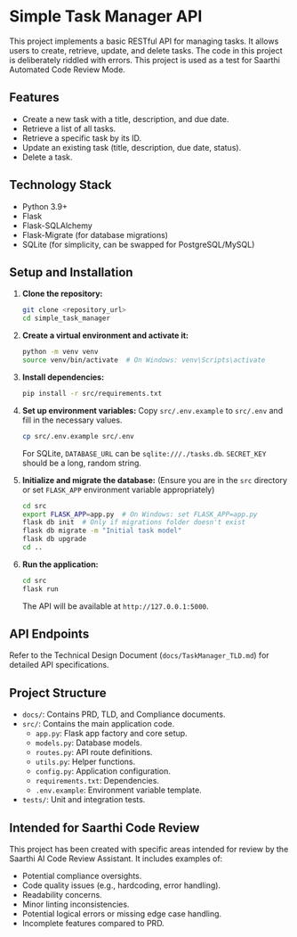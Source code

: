# Simple Task Manager API

This project implements a basic RESTful API for managing tasks. It allows users to create, retrieve, update, and delete tasks. The code in this project is deliberately riddled with errors. This project is used as a test for Saarthi Automated Code Review Mode.

## Features
- Create a new task with a title, description, and due date.
- Retrieve a list of all tasks.
- Retrieve a specific task by its ID.
- Update an existing task (title, description, due date, status).
- Delete a task.

## Technology Stack
- Python 3.9+
- Flask
- Flask-SQLAlchemy
- Flask-Migrate (for database migrations)
- SQLite (for simplicity, can be swapped for PostgreSQL/MySQL)

## Setup and Installation

1.  **Clone the repository:**
    ```bash
    git clone <repository_url>
    cd simple_task_manager
    ```

2.  **Create a virtual environment and activate it:**
    ```bash
    python -m venv venv
    source venv/bin/activate  # On Windows: venv\Scripts\activate
    ```

3.  **Install dependencies:**
    ```bash
    pip install -r src/requirements.txt
    ```

4.  **Set up environment variables:**
    Copy `src/.env.example` to `src/.env` and fill in the necessary values.
    ```bash
    cp src/.env.example src/.env
    ```
    For SQLite, `DATABASE_URL` can be `sqlite:///./tasks.db`.
    `SECRET_KEY` should be a long, random string.

5.  **Initialize and migrate the database:**
    (Ensure you are in the `src` directory or set `FLASK_APP` environment variable appropriately)
    ```bash
    cd src
    export FLASK_APP=app.py  # On Windows: set FLASK_APP=app.py
    flask db init  # Only if migrations folder doesn't exist
    flask db migrate -m "Initial task model"
    flask db upgrade
    cd ..
    ```

6.  **Run the application:**
    ```bash
    cd src
    flask run
    ```
    The API will be available at `http://127.0.0.1:5000`.

## API Endpoints

Refer to the Technical Design Document (`docs/TaskManager_TLD.md`) for detailed API specifications.

## Project Structure
- `docs/`: Contains PRD, TLD, and Compliance documents.
- `src/`: Contains the main application code.
  - `app.py`: Flask app factory and core setup.
  - `models.py`: Database models.
  - `routes.py`: API route definitions.
  - `utils.py`: Helper functions.
  - `config.py`: Application configuration.
  - `requirements.txt`: Dependencies.
  - `.env.example`: Environment variable template.
- `tests/`: Unit and integration tests.

## Intended for Saarthi Code Review

This project has been created with specific areas intended for review by the Saarthi AI Code Review Assistant. It includes examples of:
- Potential compliance oversights.
- Code quality issues (e.g., hardcoding, error handling).
- Readability concerns.
- Minor linting inconsistencies.
- Potential logical errors or missing edge case handling.
- Incomplete features compared to PRD.
